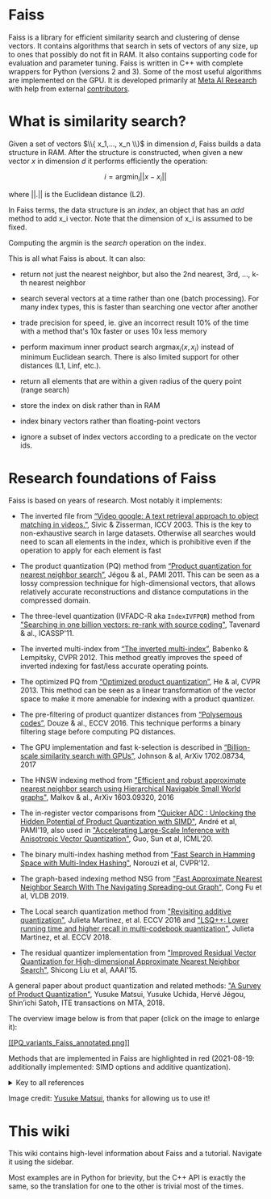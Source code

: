 # Faiss 

Faiss is a library for efficient similarity search and clustering of dense vectors. It contains algorithms that search in sets of vectors of any size, up to ones that possibly do not fit in RAM. It also contains supporting code for evaluation and parameter tuning. Faiss is written in C++ with complete wrappers for Python (versions 2 and 3). Some of the most useful algorithms are implemented on the GPU. It is developed primarily at [Meta AI Research](https://research.facebook.com/) with help from external [contributors](https://github.com/facebookresearch/faiss/graphs/contributors).

# What is similarity search?

Given a set of vectors $\\{ x_1,..., x_n \\}$ in dimension $d$, Faiss builds a data structure in RAM. 
After the structure is constructed, when given a new vector $x$ in dimension $d$ it performs efficiently the operation:

$$
i = \mathrm{argmin}_i || x - x_i ||
$$


where $||.||$ is the Euclidean distance (L2).

In Faiss terms, the data structure is an _index_, an object that has an _add_ method to add x_i vector. 
Note that the dimension of x_i is assumed to be fixed. 

Computing the argmin is the _search_ operation on the index. 

This is all what Faiss is about. It can also:

- return not just the nearest neighbor, but also the 2nd nearest, 3rd, ..., k-th nearest neighbor

- search several vectors at a time rather than one (batch processing). For many index types, this is faster than searching one vector after another 

- trade precision for speed, ie. give an incorrect result 10% of the time with a method that's 10x faster or uses 10x less memory

- perform maximum inner product  search $\mathrm{argmax}_i\langle x, x_i \rangle$ instead of minimum Euclidean search. 
There is also limited support for other distances (L1, Linf, etc.). 

- return all elements that are within a given radius of the query point (range search)

- store the index on disk rather than in RAM

- index binary vectors rather than floating-point vectors

- ignore a subset of index vectors according to a predicate on the vector ids.

# Research foundations of Faiss

Faiss is based on years of research. Most notably it implements: 

* The inverted file from [“Video google: A text retrieval approach to object matching in videos.”](http://ieeexplore.ieee.org/abstract/document/1238663/), Sivic & Zisserman, ICCV 2003. This is the key to non-exhaustive search in large datasets. Otherwise all searches would need to scan all elements in the index, which is prohibitive even if the operation to apply for each element is fast

* The product quantization (PQ) method from [“Product quantization for nearest neighbor search”](https://hal.inria.fr/inria-00514462v2/document), Jégou & al., PAMI 2011. This can be seen as a lossy compression technique for high-dimensional vectors, that allows relatively accurate reconstructions and distance computations in the compressed domain.

* The three-level quantization (IVFADC-R aka `IndexIVFPQR`) method from ["Searching in one billion vectors: re-rank with source coding"](https://arxiv.org/pdf/1102.3828), Tavenard & al., ICASSP'11. 

* The inverted multi-index from [“The inverted multi-index”](http://ieeexplore.ieee.org/abstract/document/6248038/), Babenko & Lempitsky, CVPR 2012. This method greatly improves the speed of inverted indexing for fast/less accurate operating points.

* The optimized PQ from [“Optimized product quantization”](http://ieeexplore.ieee.org/abstract/document/6678503/), He & al, CVPR 2013. This method can be seen as a linear transformation of the vector space to make it more amenable for indexing with a product quantizer.

* The pre-filtering of product quantizer distances from [“Polysemous codes”](http://link.springer.com/chapter/10.1007/978-3-319-46475-6_48), Douze & al., ECCV 2016. This technique performs a binary filtering stage before computing PQ distances. 

* The GPU implementation and fast k-selection is described in [“Billion-scale similarity search with GPUs”](https://arxiv.org/abs/1702.08734), Johnson & al, ArXiv 1702.08734, 2017 

* The HNSW indexing method from ["Efficient and robust approximate nearest neighbor search using Hierarchical Navigable Small World graphs"](https://arxiv.org/abs/1603.09320), Malkov & al., ArXiv 1603.09320, 2016

* The in-register vector comparisons from ["Quicker ADC : Unlocking the Hidden Potential of Product Quantization with SIMD"](https://arxiv.org/abs/1812.09162), André et al, PAMI'19, also used in ["Accelerating Large-Scale Inference with Anisotropic Vector Quantization"](https://arxiv.org/abs/1908.10396), Guo, Sun et al, ICML'20.

* The binary multi-index hashing method from ["Fast Search in Hamming Space with Multi-Index Hashing"](http://www.cs.toronto.edu/~norouzi/research/papers/multi_index_hashing.pdf), Norouzi et al, CVPR’12.

* The graph-based indexing method NSG from ["Fast Approximate Nearest Neighbor Search With The Navigating Spreading-out Graph"](https://arxiv.org/abs/1707.00143), Cong Fu et al, VLDB 2019.

* The Local search quantization method from ["Revisiting additive quantization"](https://drive.google.com/file/d/1dDuv6fQozLQFS2AJoNNFGTH499QIp_vO/view), Julieta Martinez, et al. ECCV 2016 and ["LSQ++: Lower running time and higher recall in multi-codebook quantization"](https://openaccess.thecvf.com/content_ECCV_2018/html/Julieta_Martinez_LSQ_lower_runtime_ECCV_2018_paper.html), Julieta Martinez, et al. ECCV 2018.

* The residual quantizer implementation from ["Improved Residual Vector Quantization for High-dimensional Approximate Nearest Neighbor Search"](https://arxiv.org/abs/1509.05195), Shicong Liu et al, AAAI'15.

A general paper about product quantization and related methods: ["A Survey of Product Quantization"](https://www.jstage.jst.go.jp/article/mta/6/1/6_2/_pdf), Yusuke Matsui, Yusuke Uchida, Hervé Jégou,
Shin’ichi Satoh, ITE transactions on MTA, 2018. 

The overview image below is from that paper (click on the image to enlarge it):

[ [[PQ_variants_Faiss_annotated.png]] ](https://raw.githubusercontent.com/wiki/facebookresearch/faiss/PQ_variants_Faiss_annotated.png)

Methods that are implemented in Faiss are highlighted in red (2021-08-19: additionally implemented: SIMD options and additive quantization). 

<details><summary>Key to all references</summary>

```
André+, “Cache Locality is not Enough: High-performance Nearest Neighbor Search with Product Quantization Fast Scan”, VLDB 15
André+, “Accelerated Nearest Neighbor Search with Quick ADC”, ICMR 17
André+, “Quicker ADC : Unlocking the Hidden Potential of Product Quantization with SIMD”, IEEE TPAMI 20
Babenko and Lempitsky, “The Inverted Multi-index”, CVPR 12
Babenko and Lempitsky, “Additive Quantization for Extreme Vector Compression”, CVPR 14
Babenko and Lempitsky, “The Inverted Multi-index”, IEEE TPAMI 15
Babenko and Lempitsky, “Tree Quantization for Large-scale Similarity Search and Classification”, CVPR 15
Babenko and Lempitsky, “Efficient Indexing of Billion-scale Datasets of Deep Descriptors”, CVPR 16
Babenko and Lempitsky, “Product Split Trees”, CVPR 17
Bagherinezhad+, “LCNN: Lookup-based Convolutional Neural Network”, CVPR 17
Baranchuk+, “Revisiting the Inverted Indices for Billion-Scale Approximate Nearest Neighbors”, ECCV 18
Blalock and Guttag, “Bolt: Accelerated Data Mining with Fast Vector Compression”, KDD 17
Eghbali and Tahvildari, “Deep Spherical Quantization for Image Search”, CVPR 19
Douze+, “Polysemous Codes”, ECCV 16
Douze+, “Link and code: Fast Indexing with Graphs and Compact Regression Codes”, CVPR 18
Ge+, “Optimized Product Quantization”, IEEE TPAMI 14
Ge+, “Product Sparse Coding”, CVPR 14
He+, “K-means Hashing: An Affinity-preserving Quantization Method for Learning Binary Compact Codes”, CVPR 13
Heo+, “Short-list Selection with Residual-aware Distance Estimator for K-nearest Neighbor Search”, CVPR 16
Heo+, “Distance Encoded Product Quantization”, CVPR 14
Iwamura+, “What is the Most Efficient Way to Select Nearest Neighbor Candidates for Fast Approximate Nearest Neighbor Search?”, ICCV 13
Jain+, “Approximate Search with Quantized Sparse Representations”, ECCV 16
Jégou+, “Product Quantization for Nearest Neighbor Search”, IEEE TPAMI 11
Jégou+, “Aggregating Local Descriptors into a Compact Image Representation”, CVPR 10
Jégou+, “Searching in One Billion Vectors: Re-rank with Source Coding”, ICASSP 11
Johnson+, “Billion-scale Similarity Search with GPUs”, IEEE TBD 20
Klein and Wolf, “End-to-end Supervised Product Quantization for Image Search and Retrieval”, CVPR 19
Kalantidis and Avrithis, “Locally Optimized Product Quantization for Approximate Nearest Neighbor Search”, CVPR 14
Li+, “Online Variable Coding Length Product Quantization for Fast Nearest Neighbor Search in Mobile Retrieval”, IEEE TMM 17
Martinez+, “Revisiting Additive Quantization”, ECCV 16
Martinez+, “LSQ++: Lower Running Time and Higher Recall in Multi-codebook Quantization”, ECCV 18
Matsui+, “PQTable: Fast Exact Asymmetric Distance Neighbor Search for Product Quantization using Hash Tables”, ICCV 15
Matsui+, “PQk-means: Billion-scale Clustering for Product-quantized Codes”, ACMMM 17
Matsui+, “Reconfigurable Inverted Index”, ACMMM 18
Ning+, “Scalable Image Retrieval by Sparse Product Quantization”, IEEE TMM 17
Norouzi and Fleet, “Cartesian k-means”, CVPR 13
Ozan+, “Competitive Quantization for Approximate Nearest Neighbor Search”, IEEE TKDE 16
Shicong+, “Improved Residual Vector Quantization for High-dimensional Approximate Nearest Neighbor Search”, AAAI 15
Spyromitros-Xious+, “A Comprehensive Study over VLAD and Product Quantization in Large-scale Image Retrieval”, IEEE TMM 14
Yu+, “Product Quantization Network for Fast Image Retrieval”, ECCV 18
Yu+, “Generative Adversarial Product Quantization”, ACMMM 18
Wang+, “Optimized Distances for Binary Code Ranking”, ACMMM 14
Wang+, “Optimized Cartesian k-means”, IEEE TKDE 15
Wang+, “Supervised Quantization for Similarity Search”, CVPR 16
Wang and Zhang, “Composite Quantization”, IEEE TPAMI 19
Wieschollek+, “Efficient Large-scale Approximate Nearest Neighbor Search on the GPU”, CVPR 16
Wu+, “Multiscale Quantization for Fast Similarity Search”, NIPS 17
Wu+, “Quantized Convolutional Neural Networks for Mobile Devices”, CVPR 16
Xia+, “Joint Inverted Indexing”, ICCV 13
Zhang+, “Composite Quantization for Approximate Nearest Neighbor Search”, ICML 14
Zhang+, “Sparse Composite Quantization”, CVPR 15.
Zhang+, “Collaborative Quantization for Crossmodal Similarity Search”, CVPR 16
Zhang+, “Efficient Large-scale Approximate Nearest Neighbor Search on OpenCL FPGA”, CVPR 18
```
</details>

Image credit: [Yusuke Matsui](http://yusukematsui.me/), thanks for allowing us to use it!

# This wiki

This wiki contains high-level information about Faiss and a tutorial. Navigate it using the sidebar.

Most examples are in Python for brievity, but the C++ API is exactly the same, so the translation for one to the other is trivial most of the times.